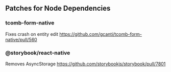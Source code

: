 ## Patches for Node Dependencies

### tcomb-form-native
Fixes crash on entity edit
 https://github.com/gcanti/tcomb-form-native/pull/560

### @storybook/react-native
Removes AsyncStorage
 https://github.com/storybookjs/storybook/pull/7801
